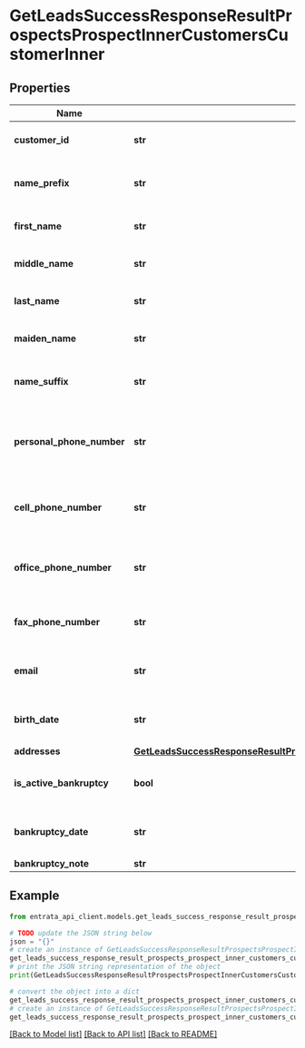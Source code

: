# GetLeadsSuccessResponseResultProspectsProspectInnerCustomersCustomerInner


## Properties

Name | Type | Description | Notes
------------ | ------------- | ------------- | -------------
**customer_id** | **str** | The customer identifier. | 
**name_prefix** | **str** | The prefix for the customer&#39;s name. | 
**first_name** | **str** | The first name of the customer. | 
**middle_name** | **str** | The middle name of the customer. | [optional] 
**last_name** | **str** | The last name of the customer. | 
**maiden_name** | **str** | The maiden name of the customer. | [optional] 
**name_suffix** | **str** | The suffix for the customer&#39;s name. | [optional] 
**personal_phone_number** | **str** | The personal phone number of the customer. | [optional] 
**cell_phone_number** | **str** | The cell phone number of the customer. | [optional] 
**office_phone_number** | **str** | The office phone number of the customer. | [optional] 
**fax_phone_number** | **str** | The fax number of the customer. | [optional] 
**email** | **str** | The email address of the customer. | [optional] 
**birth_date** | **str** | The birthdate of the customer. | [optional] 
**addresses** | [**GetLeadsSuccessResponseResultProspectsProspectInnerCustomersCustomerInnerAddresses**](GetLeadsSuccessResponseResultProspectsProspectInnerCustomersCustomerInnerAddresses.md) |  | [optional] 
**is_active_bankruptcy** | **bool** | The Bankruptcy status of customer . | [optional] 
**bankruptcy_date** | **str** | The Bankruptcy date of customer. | [optional] 
**bankruptcy_note** | **str** | XYZ | [optional] 

## Example

```python
from entrata_api_client.models.get_leads_success_response_result_prospects_prospect_inner_customers_customer_inner import GetLeadsSuccessResponseResultProspectsProspectInnerCustomersCustomerInner

# TODO update the JSON string below
json = "{}"
# create an instance of GetLeadsSuccessResponseResultProspectsProspectInnerCustomersCustomerInner from a JSON string
get_leads_success_response_result_prospects_prospect_inner_customers_customer_inner_instance = GetLeadsSuccessResponseResultProspectsProspectInnerCustomersCustomerInner.from_json(json)
# print the JSON string representation of the object
print(GetLeadsSuccessResponseResultProspectsProspectInnerCustomersCustomerInner.to_json())

# convert the object into a dict
get_leads_success_response_result_prospects_prospect_inner_customers_customer_inner_dict = get_leads_success_response_result_prospects_prospect_inner_customers_customer_inner_instance.to_dict()
# create an instance of GetLeadsSuccessResponseResultProspectsProspectInnerCustomersCustomerInner from a dict
get_leads_success_response_result_prospects_prospect_inner_customers_customer_inner_from_dict = GetLeadsSuccessResponseResultProspectsProspectInnerCustomersCustomerInner.from_dict(get_leads_success_response_result_prospects_prospect_inner_customers_customer_inner_dict)
```
[[Back to Model list]](../README.md#documentation-for-models) [[Back to API list]](../README.md#documentation-for-api-endpoints) [[Back to README]](../README.md)


